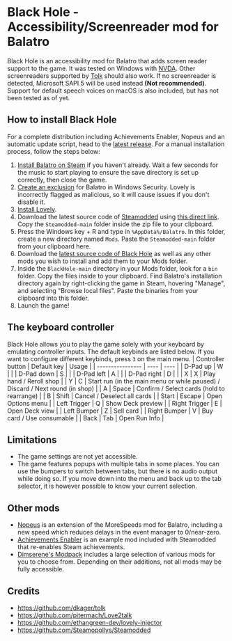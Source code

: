 # Black Hole - Accessibility/Screenreader mod for Balatro
Black Hole is an accessibility mod for Balatro that adds screen reader support to the game. It was tested on Windows with [NVDA](https://www.nvaccess.org/download/). Other screenreaders supported by [Tolk](https://github.com/dkager/tolk) should also work. If no screenreader is detected, Microsoft SAPI 5 will be used instead **(Not recommended)**. Support for default speech voices on macOS is also included, but has not been tested as of yet.

## How to install Black Hole
For a complete distribution including Achievements Enabler, Nopeus and an automatic update script, head to the [latest release](https://github.com/Aurelius7309/BlackHole/releases/latest). For a manual installation process, follow the steps below:
1. [Install Balatro on Steam](https://store.steampowered.com/app/2379780/Balatro/) if you haven't already. Wait a few seconds for the music to start playing to ensure the save directory is set up correctly, then close the game.
2. [Create an exclusion](https://github.com/Steamopollys/Steamodded/wiki/01.-Getting-started#using-windows-defender) for Balatro in Windows Security. Lovely is incorrectly flagged as malicious, so it will cause issues if you don't disable it.
3. [Install Lovely](https://github.com/ethangreen-dev/lovely-injector?tab=readme-ov-file#windows--proton--wine).
4. Download the latest source code of [Steamodded](https://github.com/Steamopollys/Steamodded/) using [this direct link](https://github.com/Steamopollys/Steamodded/archive/refs/heads/main.zip). Copy the `Steamodded-main` folder inside the zip file to your clipboard.
5. Press the Windows key + R and type in `%AppData%/Balatro`. In this folder, create a new directory named `Mods`. Paste the `Steamodded-main` folder from your clipboard here.
6. Download the [latest source code of Black Hole](https://github.com/Aurelius7309/BlackHole/archive/refs/heads/main.zip) as well as any other mods you wish to install and add them to your Mods folder.
7. Inside the `BlackHole-main` directory in your Mods folder, look for a `bin` folder. Copy the files inside to your clipboard. Find Balatro's installation directory again by right-clicking the game in Steam, hovering "Manage", and selecting "Browse local files". Paste the binaries from your clipboard into this folder.
8. Launch the game!

## The keyboard controller
Black Hole allows you to play the game solely with your keyboard by emulating controller inputs. The default keybinds are listed below. If you want to configure different keybinds, press `3` on the main menu.
| Controller button | Default key | Usage |
| ----------------  | ---- | ---- |
| D-Pad up          | W | |
| D-Pad down        | S | |
| D-Pad left        | A | |
| D-Pad right       | D | |
| X                 | X | Play hand / Reroll shop |
| Y                 | C | Start run (in the main menu or while paused) / Discard / Next round (in shop) |
| A                 | Space | Confirm / Select cards (hold to rearrange) |
| B                 | Shift | Cancel / Deselect all cards |
| Start             | Escape | Open Options menu |
| Left Trigger      | Q | Show Deck preview |
| Right Trigger     | E | Open Deck view |
| Left Bumper       | Z | Sell card |
| Right Bumper      | V | Buy card / Use consumable |
| Back              | Tab | Open Run Info |

## Limitations
- The game settings are not yet accessible. 
- The game features popups with multiple tabs in some places. You can use the bumpers to switch between tabs, but there is no audio output while doing so. If you move down into the menu and back up to the tab selector, it is however possible to know your current selection.

## Other mods
- [Nopeus](https://github.com/jenwalter666/JensBalatroCollection) is an extension of the MoreSpeeds mod for Balatro, including a new speed which reduces delays in the event manager to 0/near-zero.
- [Achievements Enabler](https://github.com/Steamopollys/Steamodded/blob/main/example_mods/Mods/AchievementsEnabler.lua) is an example mod included with Steamodded that re-enables Steam achievements.
- [Dimserene's Modpack](https://github.com/Dimserene/Dimserenes-Modpack) includes a large selection of various mods for you to choose from. Depending on their additions, not all mods may be fully accessible.
## Credits
- https://github.com/dkager/tolk
- https://github.com/pitermach/Love2talk
- https://github.com/ethangreen-dev/lovely-injector
- https://github.com/Steamopollys/Steamodded 
